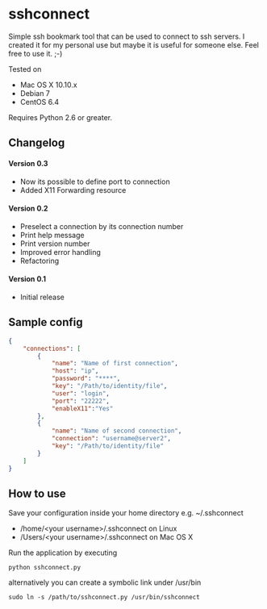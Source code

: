 sshconnect
==========

Simple ssh bookmark tool that can be used to connect to ssh servers.
I created it for my personal use but maybe it is useful for someone else. Feel free to use it. ;-)

Tested on
- Mac OS X 10.10.x
- Debian 7
- CentOS 6.4

Requires Python 2.6 or greater.

Changelog
----------
#### Version 0.3
- Now its possible to define port to connection
- Added X11 Forwarding resource


#### Version 0.2
- Preselect a connection by its connection number
- Print help message
- Print version number
- Improved error handling
- Refactoring

#### Version 0.1
- Initial release

Sample config
----------
```json
{
	"connections": [
 		{
 			"name": "Name of first connection",
 			"host": "ip",
 			"password": "****",
 			"key": "/Path/to/identity/file",
 			"user": "login",
			"port": "22222",
			"enableX11":"Yes"
 		},
 		{
 			"name": "Name of second connection",
 			"connection": "username@server2",
 			"key": "/Path/to/identity/file"
 		}
 	]
}
```
	
How to use
----------
Save your configuration inside your home directory e.g. ~/.sshconnect

- /home/&lt;your username&gt;/.sshconnect on Linux
- /Users/&lt;your username&gt;/.sshconnect on Mac OS X

Run the application by executing 

	python sshconnect.py

alternatively you can create a symbolic link under /usr/bin 

	sudo ln -s /path/to/sshconnect.py /usr/bin/sshconnect

